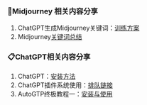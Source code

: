 ###  🌲Midjourney 相关内容分享
1. ChatGPT生成Midjourney关键词：[训练方案](https://pengdirect.notion.site/ChatGPT-Midjourney-56b94fb2a05441e286ac195e5714ba64)
2. Midjourney[关键词总结](https://docs.google.com/spreadsheets/d/1GuAeSFtICsjQEwsRP2f--IayDxW9Dl0SCLOVov56FMc/edit?userstoinvite=smilevenuswww%40gmail.com#gid=1862105056)

###  📋ChatGPT相关内容分享
1. ChatGPT：[安装方法](https://www.v2ex.com/t/900126)
2. ChatGPT插件系统使用：[排队链接](https://openai.com/waitlist/plugins)
3. AutoGTP终极教程一：[安装与使用](https://pengdirect.notion.site/AutoGTP-cbb9d8c7775343a091d5918bdbd79630)
